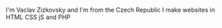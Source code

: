 I'm Vaclav Zizkovsky and I'm from the Czech Republic
I make websites in HTML CSS jS and PHP










